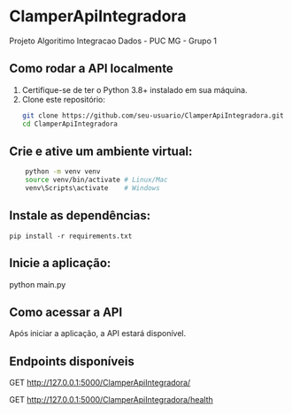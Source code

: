 # ClamperApiIntegradora
Projeto Algoritimo Integracao Dados - PUC MG - Grupo 1


## Como rodar a API localmente

1. Certifique-se de ter o Python 3.8+ instalado em sua máquina.
2. Clone este repositório:
   ```bash
   git clone https://github.com/seu-usuario/ClamperApiIntegradora.git
   cd ClamperApiIntegradora
   
## Crie e ative um ambiente virtual:
```bash
    python -m venv venv
    source venv/bin/activate # Linux/Mac
    venv\Scripts\activate    # Windows
````

## Instale as dependências:
```pip install -r requirements.txt```

## Inicie a aplicação:
python main.py

## Como acessar a API
Após iniciar a aplicação, a API estará disponível.

## Endpoints disponíveis

GET http://127.0.0.1:5000/ClamperApiIntegradora/

GET http://127.0.0.1:5000/ClamperApiIntegradora/health
